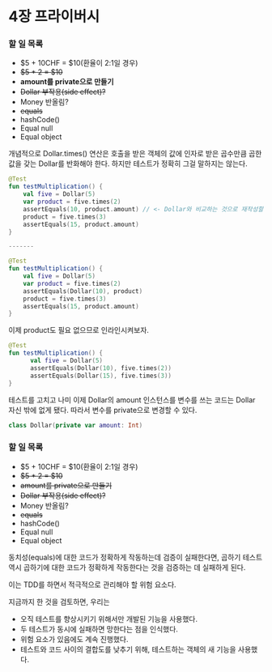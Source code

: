 # 4장 프라이버시

### 할 일 목록

- $5 + 10CHF = $10(환율이 2:1일 경우)
- ~~$5 * 2 = $10~~
- **amount를 private으로 만들기**
- ~~Dollar 부작용(side effect)?~~
- Money 반올림?
- ~~equals~~
- hashCode()
- Equal null
- Equal object

개념적으로 Dollar.times() 연산은 호출을 받은 객체의 값에 인자로 받은 곱수만큼 곱한 값을 갖는 Dollar를 반화해야 한다. 하지만 테스트가 정확히 그걸 말하지는 않는다.

```kotlin
@Test
fun testMultiplication() {
    val five = Dollar(5)
    var product = five.times(2)
    assertEquals(10, product.amount) // <- Dollar와 비교하는 것으로 재작성할 수 있다
    product = five.times(3)
    assertEquals(15, product.amount)
}

-------

@Test
fun testMultiplication() {
    val five = Dollar(5)
    var product = five.times(2)
    assertEquals(Dollar(10), product)
    product = five.times(3)
    assertEquals(15, product.amount)
}
```

이제 product도 필요 없으므로 인라인시켜보자.

```kotlin
@Test
fun testMultiplication() {
	  val five = Dollar(5)
	  assertEquals(Dollar(10), five.times(2))
	  assertEquals(Dollar(15), five.times(3))
}
```

테스트를 고치고 나미 이제 Dollar의 amount 인스턴스를 변수를 쓰는 코드는 Dollar 자신 밖에 없게 됐다. 따라서 변수를 private으로 변경할 수 있다.

```kotlin
class Dollar(private var amount: Int)
```

### 할 일 목록

- $5 + 10CHF = $10(환율이 2:1일 경우)
- ~~$5 * 2 = $10~~
- ~~amount를 private으로 만들기~~
- ~~Dollar 부작용(side effect)?~~
- Money 반올림?
- ~~equals~~
- hashCode()
- Equal null
- Equal object

동치성(equals)에 대한 코드가 정확하게 작동하는데 검증이 실패한다면, 곱하기 테스트 역시 곱하기에 대한 코드가 정확하게 작동한다는 것을 검증하는 데 실패하게 된다. 

이는 TDD를 하면서 적극적으로 관리해야 할 위험 요소다. 

지금까지 한 것을 검토하면, 우리는

- 오직 테스트를 향상시키기 위해서만 개발된 기능을 사용했다.
- 두 테스트가 동시에 실패하면 망한다는 점을 인식했다.
- 위험 요소가 있음에도 계속 진행했다.
- 테스트와 코드 사이의 결합도를 낮추기 위해, 테스트하는 객체의 새 기능을 사용했다.